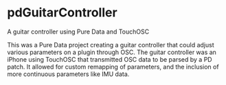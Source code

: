 # pdGuitarController
A guitar controller using Pure Data and TouchOSC

This was a Pure Data project creating a guitar controller that could adjust various parameters on a plugin through OSC.
The guitar controller was an iPhone using TouchOSC that transmitted OSC data to be parsed by a PD patch.
It allowed for custom remapping of parameters, and the inclusion of more continuous parameters like IMU data.
